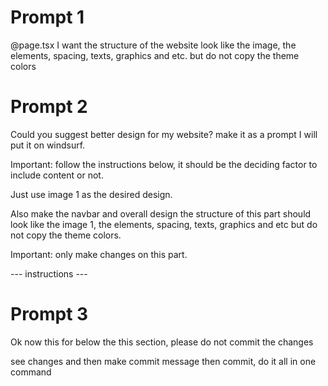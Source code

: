 # Prompt 1
@page.tsx 
I want the structure of the website look like the image, the elements, spacing, texts, graphics and etc. but do not copy the theme colors



# Prompt 2
Could you suggest better design for my website? make it as a prompt I will put it on windsurf.

Important: follow the instructions below, it should be the deciding factor to include content or not.

Just use image 1 as the desired design.

Also make the navbar and overall design the structure of this part should look like the image 1, the elements, spacing, texts, graphics and etc but do not copy the theme colors.

Important: only make changes on this part.

--- instructions ---

# Prompt 3
Ok now this for below the this section, please do not commit the changes

see changes and then make commit message then commit, do it all in one command